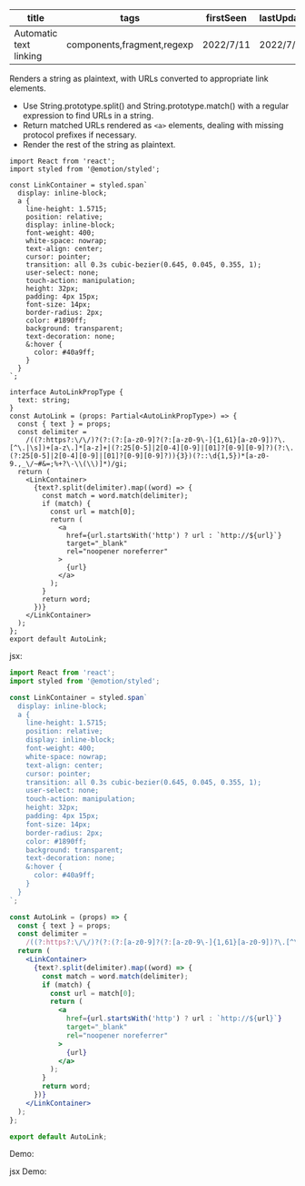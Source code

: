 | title                  | tags                       | firstSeen | lastUpdated |
| ---------------------- | -------------------------- | --------- | ----------- |
| Automatic text linking | components,fragment,regexp | 2022/7/11 | 2022/7/11   |

Renders a string as plaintext, with URLs converted to appropriate link elements.

- Use String.prototype.split() and String.prototype.match() with a regular expression to find URLs in a string.
- Return matched URLs rendered as `<a>` elements, dealing with missing protocol prefixes if necessary.
- Render the rest of the string as plaintext.

```tsx | pure
import React from 'react';
import styled from '@emotion/styled';

const LinkContainer = styled.span`
  display: inline-block;
  a {
    line-height: 1.5715;
    position: relative;
    display: inline-block;
    font-weight: 400;
    white-space: nowrap;
    text-align: center;
    cursor: pointer;
    transition: all 0.3s cubic-bezier(0.645, 0.045, 0.355, 1);
    user-select: none;
    touch-action: manipulation;
    height: 32px;
    padding: 4px 15px;
    font-size: 14px;
    border-radius: 2px;
    color: #1890ff;
    background: transparent;
    text-decoration: none;
    &:hover {
      color: #40a9ff;
    }
  }
`;

interface AutoLinkPropType {
  text: string;
}
const AutoLink = (props: Partial<AutoLinkPropType>) => {
  const { text } = props;
  const delimiter =
    /((?:https?:\/\/)?(?:(?:[a-z0-9]?(?:[a-z0-9\-]{1,61}[a-z0-9])?\.[^\.|\s])+[a-z\.]*[a-z]+|(?:25[0-5]|2[0-4][0-9]|[01]?[0-9][0-9]?)(?:\.(?:25[0-5]|2[0-4][0-9]|[01]?[0-9][0-9]?)){3})(?::\d{1,5})*[a-z0-9.,_\/~#&=;%+?\-\\(\\)]*)/gi;
  return (
    <LinkContainer>
      {text?.split(delimiter).map((word) => {
        const match = word.match(delimiter);
        if (match) {
          const url = match[0];
          return (
            <a
              href={url.startsWith('http') ? url : `http://${url}`}
              target="_blank"
              rel="noopener noreferrer"
            >
              {url}
            </a>
          );
        }
        return word;
      })}
    </LinkContainer>
  );
};
export default AutoLink;
```

jsx:

```jsx | pure
import React from 'react';
import styled from '@emotion/styled';

const LinkContainer = styled.span`
  display: inline-block;
  a {
    line-height: 1.5715;
    position: relative;
    display: inline-block;
    font-weight: 400;
    white-space: nowrap;
    text-align: center;
    cursor: pointer;
    transition: all 0.3s cubic-bezier(0.645, 0.045, 0.355, 1);
    user-select: none;
    touch-action: manipulation;
    height: 32px;
    padding: 4px 15px;
    font-size: 14px;
    border-radius: 2px;
    color: #1890ff;
    background: transparent;
    text-decoration: none;
    &:hover {
      color: #40a9ff;
    }
  }
`;

const AutoLink = (props) => {
  const { text } = props;
  const delimiter =
    /((?:https?:\/\/)?(?:(?:[a-z0-9]?(?:[a-z0-9\-]{1,61}[a-z0-9])?\.[^\.|\s])+[a-z\.]*[a-z]+|(?:25[0-5]|2[0-4][0-9]|[01]?[0-9][0-9]?)(?:\.(?:25[0-5]|2[0-4][0-9]|[01]?[0-9][0-9]?)){3})(?::\d{1,5})*[a-z0-9.,_\/~#&=;%+?\-\\(\\)]*)/gi;
  return (
    <LinkContainer>
      {text?.split(delimiter).map((word) => {
        const match = word.match(delimiter);
        if (match) {
          const url = match[0];
          return (
            <a
              href={url.startsWith('http') ? url : `http://${url}`}
              target="_blank"
              rel="noopener noreferrer"
            >
              {url}
            </a>
          );
        }
        return word;
      })}
    </LinkContainer>
  );
};

export default AutoLink;
```

Demo:

<code src="./Demo.tsx"></code>

jsx Demo:

<code src="./jsx/Demo.jsx"></code>
